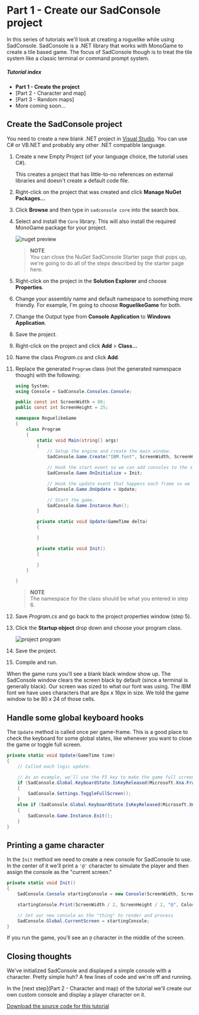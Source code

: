 # Part 1 - Create our SadConsole project

In this series of tutorials we'll look at creating a roguelike while using SadConsole. SadConsole is a .NET library that works with MonoGame to create a tile based game. The focus of SadConsole though is to treat the tile system like a classic terminal or command prompt system.

##### Tutorial index

- **Part 1 - Create the project**
- [Part 2 - Character and map]
- [Part 3 - Random maps]
- More coming soon...

## Create the SadConsole project

You need to create a new blank .NET project in [Visual Studio](https://www.visualstudio.com/products/visual-studio-community-vs). You can use C# or VB.NET and probably any other .NET compatible language. 

1. Create a new Empty Project (of your language choice, the tutorial uses C#).

    This creates a project that has little-to-no references on external libraries and doesn't create a default code file.

2. Right-click on the project that was created and click **Manage NuGet Packages...**

3. Click **Browse** and then type in `sadconsole core` into the search box.

4. Select and install the `Core` library. This will also install the required MonoGame package for your project.

    ![nuget preview](https://github.com/Thraka/SadConsole/blob/gh-pages/images/roguelike-example/part-1/part-1-nuget.png)

    >**NOTE**  
    >You can close the NuGet SadConsole Starter page that pops up, we're going to do all of the steps described by the starter page here.

5. Right-click on the project in the **Solution Explorer** and choose **Properties**.

6. Change your assembly name and default namespace to something more friendly. For example, I'm going to choose **RoguelikeGame** for both.

7. Change the Output type from **Console Application** to **Windows Application**.

8. Save the project.

9. Right-click on the project and click **Add** > **Class...**

10. Name the class *Program.cs* and click **Add**.

11. Replace the generated `Program` class (not the generated namespace though) with the following:

    ```csharp
    using System;
    using Console = SadConsole.Consoles.Console;

    public const int ScreenWidth = 80;
    public const int ScreenHeight = 25;

    namespace RoguelikeGame
    {
        class Program
        {
            static void Main(string[] args)
            {
                // Setup the engine and create the main window.
                SadConsole.Game.Create("IBM.font", ScreenWidth, ScreenHeight);

                // Hook the start event so we can add consoles to the system.
                SadConsole.Game.OnInitialize = Init;

                // Hook the update event that happens each frame so we can trap keys and respond.
                SadConsole.Game.OnUpdate = Update;

                // Start the game.
                SadConsole.Game.Instance.Run();
            }

            private static void Update(GameTime delta)
            {

            }

            private static void Init()
            {

            }
        }

    }
    ```

    >**NOTE**  
    >The namespace for the class should be what you entered in step 6.

12. Save *Program.cs* and go back to the project properties window (step 5).

13. Click the **Startup object** drop down and choose your program class.

    ![project program](https://github.com/Thraka/SadConsole/blob/gh-pages/images/roguelike-example/part-1/project-program.png) 

14. Save the project.

15. Compile and run.

When the game runs you'll see a blank black window show up. The SadConsole window clears the screen black by default (since a terminal is generally black). Our screen was sized to what our font was using. The IBM font we have uses characters that are 8px x 16px in size. We told the game window to be 80 x 24 of those cells.

## Handle some global keyboard hooks

The `Update` method is called once per game-frame. This is a good place to check the keyboard for some global states, like whenever you want to close the game or toggle full screen. 

```csharp
private static void Update(GameTime time)
{
    // Called each logic update.

    // As an example, we'll use the F5 key to make the game full screen
    if (SadConsole.Global.KeyboardState.IsKeyReleased(Microsoft.Xna.Framework.Input.Keys.F5))
    {
        SadConsole.Settings.ToggleFullScreen();
    }
    else if (SadConsole.Global.KeyboardState.IsKeyReleased(Microsoft.Xna.Framework.Input.Keys.Escape))
    {
        SadConsole.Game.Instance.Exit();
    }
}
```

## Printing a game character

In the `Init` method we need to create a new console for SadConsole to use. In the center of it we'll print a `'@'` character to simulate the player and then assign the console as the "current screen."

```csharp
private static void Init()
{
    SadConsole.Console startingConsole = new Console(ScreenWidth, ScreenHeight);

    startingConsole.Print(ScreenWidth / 2, ScreenHeight / 2, "@", ColorAnsi.CyanBright);

    // Set our new console as the "thing" to render and process
    SadConsole.Global.CurrentScreen = startingConsole;
}
```

If you run the game, you'll see an `@` character in the middle of the screen.

## Closing thoughts

We've initialized SadConsole and displayed a simple console with a character. Pretty simple huh? A few lines of code and we're off and running.

In the [next step](Part 2 - Character and map) of the tutorial we'll create our own custom console and display a player character on it.

[Download the source code for this tutorial](https://github.com/Thraka/SadConsole/blob/gh-pages/images/roguelike-example/SadConsole-RoguelikeTutorial%20-%20Part%201.zip?raw=true)